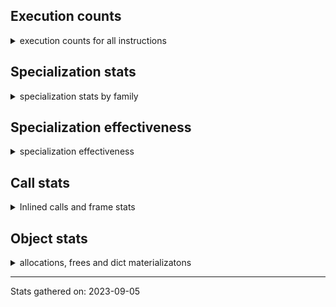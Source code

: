 ## Execution counts

<details>
<summary> execution counts for all instructions </summary>

|Name | Base Count | Head Count | Change | 
|---|---:|---:|---:|
| JUMP_IF_TRUE_OR_POP | 0 | 2,458,728,125 | 100.0% |
| GET_LEN | 100,136,760 | 6,000,000 | -94.0% |
| SEND | 3,205,845,222 | 304,280,267 | -90.5% |
| IS_OP | 481,999,835 | 53,001,371 | -89.0% |
| LOAD_FAST | 214,745,299 | 391,032,330 | 82.1% |
| MATCH_KEYS | 15,170,582 | 27,170,462 | 79.1% |
| UNPACK_SEQUENCE_ADAPTIVE | 136,652,008 | 31,230,958 | -77.1% |
| BEFORE_ASYNC_WITH | 117,671,599 | 31,035,163 | -73.6% |
| LOAD_GLOBAL | 1,239,660,631 | 329,913,331 | -73.4% |
| BINARY_OP_SUBTRACT_INT | 1,239,946,580 | 352,614,560 | -71.6% |
| CONTAINS_OP | 422,590,282 | 140,020,603 | -66.9% |
| COMPARE_OP_INT_JUMP | 2,220 | 780 | -64.9% |
| STORE_SUBSCR_DICT | 302,363,008 | 490,655,420 | 62.3% |
| STORE_SUBSCR_LIST_INT | 3,234,120 | 1,237,320 | -61.7% |
| PRECALL_METHOD_DESCRIPTOR_FAST_WITH_KEYWORDS | 158,211,705 | 71,574,210 | -54.8% |
| LOAD_ATTR_SLOT | 1,497,434,320 | 748,461,039 | -50.0% |
| UNARY_NOT | 1,111,326,818 | 560,314,056 | -49.6% |
| LOAD_CONST | 1,590,667,013 | 912,153,636 | -42.7% |
| <249> | 7,404 | 4,335 | -41.5% |
| <186> | 605,548,465 | 357,118,677 | -41.0% |
| LOAD_METHOD_NO_DICT | 228,324,146 | 140,710,162 | -38.4% |
| BINARY_OP_INPLACE_ADD_UNICODE | 827,760,147 | 560,333,397 | -32.3% |
| PRECALL_PYFUNC | 841,454,464 | 579,118,892 | -31.2% |
| UNPACK_SEQUENCE | 37,655,003 | 26,857,938 | -28.7% |
| POP_JUMP_BACKWARD_IF_TRUE | 9,809,607,285 | 7,088,792,749 | -27.7% |
| <187> | 693,482,040 | 881,777,398 | 27.2% |
| BINARY_OP_MULTIPLY_FLOAT | 266,391,703 | 194,108,778 | -27.1% |
| BINARY_OP_ADD_INT | 68,048,022 | 51,264,642 | -24.7% |
| LOAD_GLOBAL_MODULE | 301,630,029 | 230,523,733 | -23.6% |
| BINARY_SUBSCR_DICT | 188,460,768 | 144,237,772 | -23.5% |
| BINARY_OP_ADD_FLOAT | 2,222,569,388 | 1,700,764,208 | -23.5% |
| UNARY_INVERT | 878,280,207 | 675,734,685 | -23.1% |
| MAP_ADD | 8,000,240,429 | 6,167,235,445 | -22.9% |
| NOP | 270,381,866 | 211,450,748 | -21.8% |
| <184> | 140,234,020 | 111,431,260 | -20.5% |
| CALL_FUNCTION_EX | 9,573,486,212 | 7,625,657,921 | -20.3% |
| PRECALL_NO_KW_TUPLE_1 | 146,916,120 | 117,587,423 | -20.0% |
| UNARY_POSITIVE | 499,711,128 | 402,493,425 | -19.5% |
| LOAD_NAME | 1,983,043,618 | 1,603,360,894 | -19.1% |
| STORE_GLOBAL | 145,574,733 | 118,393,047 | -18.7% |
| LOAD_METHOD | 8,399,394,864 | 7,046,034,042 | -16.1% |
| LOAD_FAST__LOAD_FAST | 1,081,992,535 | 908,841,114 | -16.0% |
| BINARY_OP_ADAPTIVE | 391,150,926 | 333,311,214 | -14.8% |
| BEFORE_WITH | 316,199,506 | 269,469,141 | -14.8% |
| PRECALL_NO_KW_BUILTIN_O | 138,652,294 | 118,533,705 | -14.5% |
| <181> | 931,329,234 | 807,599,570 | -13.3% |
| POP_JUMP_FORWARD_IF_TRUE | 90,214,928 | 102,215,119 | 13.3% |
| SWAP | 1,502,216,356 | 1,320,599,000 | -12.1% |
| BUILD_LIST | 1,056,504,175 | 929,973,432 | -12.0% |
| EXTENDED_ARG | 27,936,492,122 | 24,604,165,981 | -11.9% |
| PRECALL_NO_KW_METHOD_DESCRIPTOR_O | 308,253,490 | 271,900,017 | -11.8% |
| BINARY_SUBSCR_TUPLE_INT | 786 | 876 | 11.5% |
| STORE_ATTR_SLOT | 41,400,844 | 37,222,912 | -10.1% |
| <185> | 425,326,690 | 385,344,768 | -9.4% |
| UNARY_NEGATIVE | 248,172,730 | 227,235,857 | -8.4% |
| LIST_APPEND | 52,323,016 | 48,162,569 | -8.0% |
| PRECALL_BUILTIN_FAST_WITH_KEYWORDS | 840,822,680 | 773,877,042 | -8.0% |
| UNPACK_SEQUENCE_LIST | 1,543,038,403 | 1,423,868,697 | -7.7% |
| LOAD_METHOD_WITH_DICT | 67,241,013 | 62,066,726 | -7.7% |
| STORE_SUBSCR | 112,233,755 | 103,791,955 | -7.5% |
| ASYNC_GEN_WRAP | 345,749,353 | 322,334,388 | -6.8% |
| LOAD_METHOD_CLASS | 178,900,411 | 190,841,713 | 6.7% |
| BINARY_SUBSCR | 194,309,518 | 206,319,289 | 6.2% |
| SETUP_ANNOTATIONS | 785,535,027 | 740,461,598 | -5.7% |
| LIST_EXTEND | 419,821,397 | 396,846,920 | -5.5% |
| SET_UPDATE | 1,457,104,139 | 1,379,254,099 | -5.3% |
| LOAD_GLOBAL_ADAPTIVE | 238,826,244 | 250,836,654 | 5.0% |
| STORE_NAME | 233,399,921 | 222,282,115 | -4.8% |
| MATCH_CLASS | 2,869,022,036 | 2,732,374,609 | -4.8% |
| GET_YIELD_FROM_ITER | 301,104,881 | 286,887,824 | -4.7% |
| IMPORT_STAR | 933,454,382 | 893,780,923 | -4.3% |
| LOAD_ASSERTION_ERROR | 692,941,519 | 663,672,755 | -4.2% |
| STORE_FAST | 419,209,834 | 401,955,827 | -4.1% |
| POP_JUMP_BACKWARD_IF_NONE | 50,964,950 | 49,040,344 | -3.8% |
| MAKE_FUNCTION | 3,724,475,825 | 3,592,892,177 | -3.5% |
| PRECALL | 4,956,521,472 | 5,108,202,032 | 3.1% |
| YIELD_VALUE | 810,252,848 | 786,357,446 | -2.9% |
| JUMP_IF_FALSE_OR_POP | 51,619 | 53,083 | 2.8% |
| <183> | 216,638 | 210,886 | -2.7% |
| BINARY_OP_MULTIPLY_INT | 622,366,230 | 606,150,122 | -2.6% |
| PRECALL_NO_KW_METHOD_DESCRIPTOR_FAST | 154,044,028 | 150,154,341 | -2.5% |
| LOAD_METHOD_MODULE | 3,185,716,913 | 3,107,240,568 | -2.5% |
| PRINT_EXPR | 63,940,614 | 62,362,405 | -2.5% |
| PRECALL_BOUND_METHOD | 51,001,303 | 49,816,042 | -2.3% |
| POP_JUMP_BACKWARD_IF_FALSE | 65,762,600 | 64,299,544 | -2.2% |
| RESUME | 4,128,234,607 | 4,042,533,872 | -2.1% |
| POP_JUMP_FORWARD_IF_NONE | 1,037,722,603 | 1,019,288,569 | -1.8% |
| END_ASYNC_FOR | 198,975,345 | 195,386,318 | -1.8% |
| MATCH_MAPPING | 594,077,941 | 584,811,473 | -1.6% |
| JUMP_FORWARD | 16,238,799 | 15,989,981 | -1.5% |
| LOAD_METHOD_WITH_VALUES | 11,455,808 | 11,593,689 | 1.2% |
| LOAD_CONST__LOAD_FAST | 2,339,082,465 | 2,311,767,993 | -1.2% |
| COMPARE_OP | 624,299 | 631,592 | 1.2% |
| STORE_ATTR | 2,802,977,932 | 2,772,329,104 | -1.1% |
| EXTENDED_ARG_QUICK | 1,210,124,486 | 1,222,494,127 | 1.0% |
| STORE_FAST__STORE_FAST | 1,340,263,670 | 1,352,868,290 | 0.9% |
| UNPACK_EX | 335,999,398 | 333,142,013 | -0.9% |
| PUSH_NULL | 5,250,400 | 5,289,210 | 0.7% |
| BINARY_OP | 444,605,686 | 441,668,440 | -0.7% |
| LOAD_METHOD_ADAPTIVE | 205,440,012 | 204,692,732 | -0.4% |
| STORE_FAST__LOAD_FAST | 290,311,028 | 289,398,515 | -0.3% |
| DELETE_SUBSCR | 376,310,057 | 377,462,389 | 0.3% |
| SET_ADD | 7,305,410 | 7,326,933 | 0.3% |
| POP_JUMP_FORWARD_IF_NOT_NONE | 54,346,172 | 54,431,079 | 0.2% |
| DELETE_DEREF | 48,586,390 | 48,663,119 | 0.2% |
| RETURN_VALUE | 68,831,328 | 68,910,336 | 0.1% |
| GET_ITER | 4,634,012 | 4,637,274 | 0.1% |
| PRECALL_NO_KW_ISINSTANCE | 126,632,204 | 126,715,913 | 0.1% |
| COMPARE_OP_ADAPTIVE | 67,119,868 | 67,198,936 | 0.1% |
| RETURN_GENERATOR | 894,834,722 | 895,338,692 | 0.1% |
| CALL_ADAPTIVE | 127,970,782 | 127,788,175 | -0.1% |
| POP_JUMP_FORWARD_IF_FALSE | 293,149,655 | 292,998,650 | -0.1% |
| BUILD_CONST_KEY_MAP | 114,409,501 | 114,554,490 | 0.1% |
| <250> | 9,984 | 9,975 | -0.1% |
| PRECALL_NO_KW_LIST_APPEND | 83,042,066 | 83,097,972 | 0.1% |
| BUILD_STRING | 92,668,075 | 92,728,931 | 0.1% |
| LOAD_CLOSURE | 340,025,692 | 340,305,415 | 0.1% |
| <244> | 8,424 | 8,415 | -0.1% |
| STORE_DEREF | 143,405,931 | 143,567,783 | 0.1% |
| DELETE_ATTR | 170,963,400 | 171,134,985 | 0.1% |
| LOAD_FAST__LOAD_CONST | 17,048,210 | 17,054,133 | 0.0% |
| FOR_ITER | 22,405,479 | 22,406,947 | 0.0% |
| STORE_ATTR_ADAPTIVE | 1,560 | 1,560 | 0.0% |
| BINARY_SUBSCR_LIST_INT | 16,580,692 | 16,586,663 | 0.0% |
| UNPACK_SEQUENCE_TWO_TUPLE | 4,800 | 4,800 | 0.0% |
| CHECK_EXC_MATCH | 1,320 | 1,320 | 0.0% |
| PREP_RERAISE_STAR | 239,607,608 | 239,630,198 | 0.0% |
| DICT_MERGE | 2,897,243 | 2,897,845 | 0.0% |
| PRECALL_BUILTIN_CLASS | 138,123 | 138,125 | 0.0% |
| JUMP_BACKWARD_NO_INTERRUPT | 1,334,085,312 | 1,334,068,758 | -0.0% |
| <241> | 5,400 | 5,400 | 0.0% |
| DELETE_GLOBAL | 111,063,689 | 111,092,340 | 0.0% |
| DICT_UPDATE | 8,497,652 | 8,497,640 | -0.0% |
| <251> | 14,599,620 | 14,596,560 | -0.0% |
| CHECK_EG_MATCH | 2,580 | 2,580 | 0.0% |
| CALL | 83,751,296 | 83,782,369 | 0.0% |
| BUILD_MAP | 8,524,224 | 8,524,380 | 0.0% |
| <182> | 567,000 | 567,000 | 0.0% |
| POP_JUMP_BACKWARD_IF_NOT_NONE | 53,544,357 | 53,528,672 | -0.0% |
| JUMP_BACKWARD_QUICK | 94,844,240 | 94,870,505 | 0.0% |
| DELETE_FAST | 173,245,417 | 173,281,338 | 0.0% |
| LOAD_ATTR | 1,200 | 1,200 | 0.0% |
| RESUME_QUICK | 7,377,919 | 7,377,809 | -0.0% |
| LOAD_DEREF | 22,351,920 | 22,351,920 | 0.0% |
| BUILD_SLICE | 56,935,214 | 56,938,208 | 0.0% |
| UNPACK_SEQUENCE_TUPLE | 6,152,700 | 6,152,700 | 0.0% |
| <248> | 300 | 300 | 0.0% |
| JUMP_BACKWARD | 1,345,033,546 | 1,345,242,371 | 0.0% |
| CALL_PY_WITH_DEFAULTS | 56,701,028 | 56,701,204 | 0.0% |
| PRECALL_NO_KW_BUILTIN_FAST | 59,066,904 | 59,062,982 | -0.0% |
| POP_TOP | 8,160 | 8,160 | 0.0% |
| CALL_PY_EXACT_ARGS | 6,000,000 | 6,000,000 | 0.0% |
| DELETE_NAME | 228,053,652 | 228,093,628 | 0.0% |
| <237> | 14,583,120 | 14,583,120 | 0.0% |
| BUILD_SET | 249,355,393 | 249,477,422 | 0.0% |
| <253> | 240 | 240 | 0.0% |
| BINARY_OP_SUBTRACT_FLOAT | 146,425,553 | 146,433,253 | 0.0% |
| RERAISE | 85,011,858 | 85,021,889 | 0.0% |
| GET_AITER | 811,463,879 | 811,782,958 | 0.0% |
| FORMAT_VALUE | 2,298,840 | 2,298,840 | 0.0% |
| STORE_ATTR_INSTANCE_VALUE | 1,580 | 1,580 | 0.0% |
| <252> | 540 | 540 | 0.0% |
| LOAD_GLOBAL_BUILTIN | 2,982,666,946 | 2,983,838,500 | 0.0% |
| PRECALL_NO_KW_TYPE_1 | 347,159,009 | 347,159,987 | 0.0% |
| COMPARE_OP_FLOAT_JUMP | 117,346,211 | 117,343,819 | -0.0% |
| PRECALL_ADAPTIVE | 121,275,060 | 121,275,060 | 0.0% |
| LOAD_ATTR_WITH_HINT | 17,048,202 | 17,054,129 | 0.0% |
| STORE_SUBSCR_ADAPTIVE | 112,730,989 | 112,735,511 | 0.0% |
| COPY | 1,989,904 | 1,989,960 | 0.0% |
| <240> | 14,576,040 | 14,576,040 | 0.0% |
| BUILD_TUPLE | 103,739,106 | 103,739,178 | 0.0% |
| PRECALL_NO_KW_STR_1 | 1,952,284 | 1,952,340 | 0.0% |
| BINARY_OP_ADD_UNICODE | 5,924,440 | 5,924,440 | 0.0% |
| PRECALL_NO_KW_LEN | 76,661,364 | 76,674,184 | 0.0% |
| LIST_TO_TUPLE | 87,704,586 | 87,710,026 | 0.0% |
| POP_EXCEPT | 340,417,690 | 340,579,040 | 0.0% |
| COMPARE_OP_STR_JUMP | 6,000,000 | 6,000,000 | 0.0% |
| LOAD_BUILD_CLASS | 1,918,509 | 1,918,504 | -0.0% |
| RAISE_VARARGS | 121,011,173 | 121,021,248 | 0.0% |
| GET_ANEXT | 1,062,945,932 | 1,063,103,140 | 0.0% |
| LOAD_CLASSDEREF | 2,580 | 2,580 | 0.0% |
| KW_NAMES | 66,360 | 66,360 | 0.0% |
| MAKE_CELL | 1,863,137,845 | 1,863,712,408 | 0.0% |


</details>

## Specialization stats

<details>
<summary> specialization stats by family </summary>

### UNARY_NEGATIVE

<details>
<summary> specialization stats for UNARY_NEGATIVE family </summary>

|Kind | Base Count | Base Ratio | Head Count | Head Ratio | 
|---|---|---|---|---|


</details>

### UNARY_NOT

<details>
<summary> specialization stats for UNARY_NOT family </summary>

|Kind | Base Count | Base Ratio | Head Count | Head Ratio | 
|---|---|---|---|---|
| specialization.deferred |   1111037864 | 26.5% |    560159412 | 15.4% |
| specialization.deopt |        68520 | 0.0% |        68574 | 0.0% |
|          hit |   3071844779 | 73.4% |   3071135473 | 84.5% |
|         miss |      3634559 | 0.1% |      3637316 | 0.1% |

#### Specialization attempts

| | Base Count | Base Ratio | Head Count | Head Ratio | 
|---|---:|---:|---:|---:|
| Success | 70,614 | 19.8% | 70,673 | 31.7% |
| Failure | 286,860 | 80.2% | 152,545 | 68.3% |

|Failure kind | Base Count | Base Ratio | Head Count | Head Ratio | 
|---|---:|---:|---:|---:|
| kind 9 | 112,980 | 39.4% | 61,800 | 40.5% |
| other | 77,499 | 27.0% | 29,864 | 19.6% |
| out of range | 40,682 | 14.2% | 39,661 | 26.0% |
| kind 15 | 25,739 | 9.0% | 12,440 | 8.2% |
| kind 11 | 25,520 | 8.9% | 4,340 | 2.8% |
| kind 17 | 2,920 | 1.0% | 2,920 | 1.9% |
| code complex parameters | 1,420 | 0.5% | 1,420 | 0.9% |
| kind 16 | 40 | 0.0% | 40 | 0.0% |
| kind 12 | 40 | 0.0% | 40 | 0.0% |
| kind 14 | 20 | 0.0% | 20 | 0.0% |


</details>

### BEFORE_ASYNC_WITH

<details>
<summary> specialization stats for BEFORE_ASYNC_WITH family </summary>

|Kind | Base Count | Base Ratio | Head Count | Head Ratio | 
|---|---|---|---|---|


</details>

### BEFORE_WITH

<details>
<summary> specialization stats for BEFORE_WITH family </summary>

|Kind | Base Count | Base Ratio | Head Count | Head Ratio | 
|---|---|---|---|---|
| specialization.deferred |    316113999 | 38.7% |    269394917 | 35.0% |
| specialization.deopt |           40 | 0.0% |           40 | 0.0% |
|          hit |    500603154 | 61.3% |    499492355 | 65.0% |
|         miss |         2220 | 0.0% |         2220 | 0.0% |

#### Specialization attempts

| | Base Count | Base Ratio | Head Count | Head Ratio | 
|---|---:|---:|---:|---:|
| Success | 1,748 | 2.0% | 1,745 | 2.3% |
| Failure | 83,799 | 98.0% | 72,519 | 97.7% |

|Failure kind | Base Count | Base Ratio | Head Count | Head Ratio | 
|---|---:|---:|---:|---:|
| kind 9 | 45,640 | 54.5% | 43,360 | 59.8% |
| kind 22 | 17,960 | 21.4% | 13,902 | 19.2% |
| kind 20 | 13,819 | 16.5% | 13,817 | 19.1% |
| kind 18 | 5,200 | 6.2% | 260 | 0.4% |
| out of range | 1,020 | 1.2% | 1,020 | 1.4% |
| other | 120 | 0.1% | 120 | 0.2% |
| kind 11 | 40 | 0.0% | 40 | 0.1% |


</details>

### LOAD_METHOD_ADAPTIVE

<details>
<summary> specialization stats for LOAD_METHOD_ADAPTIVE family </summary>

|Kind | Base Count | Base Ratio | Head Count | Head Ratio | 
|---|---|---|---|---|
| specialization.deferred |    205041936 | 4.7% |    204296048 | 4.7% |
| specialization.deopt |      1599019 | 0.0% |      1540897 | 0.0% |
|          hit |   4063946179 | 93.3% |   4076828847 | 93.4% |
|         miss |     84780116 | 1.9% |     81698372 | 1.9% |

#### Specialization attempts

| | Base Count | Base Ratio | Head Count | Head Ratio | 
|---|---:|---:|---:|---:|
| Success | 1,613,102 | 80.8% | 1,554,961 | 80.3% |
| Failure | 383,993 | 19.2% | 382,620 | 19.7% |

|Failure kind | Base Count | Base Ratio | Head Count | Head Ratio | 
|---|---:|---:|---:|---:|
| kind 15 | 135,740 | 35.3% | 135,740 | 35.5% |
| other | 125,980 | 32.8% | 125,000 | 32.7% |
| kind 18 | 75,340 | 19.6% | 75,108 | 19.6% |
| kind 11 | 16,916 | 4.4% | 16,892 | 4.4% |
| kind 10 | 10,781 | 2.8% | 10,774 | 2.8% |
| kind 17 | 7,220 | 1.9% | 7,220 | 1.9% |
| kind 16 | 6,037 | 1.6% | 6,019 | 1.6% |
| kind 13 | 4,599 | 1.2% | 4,487 | 1.2% |
| kind 12 | 980 | 0.3% | 980 | 0.3% |
| kind 9 | 320 | 0.1% | 320 | 0.1% |
| kind 14 | 80 | 0.0% | 80 | 0.0% |


</details>

### PRECALL_BUILTIN_FAST_WITH_KEYWORDS

<details>
<summary> specialization stats for PRECALL_BUILTIN_FAST_WITH_KEYWORDS family </summary>

|Kind | Base Count | Base Ratio | Head Count | Head Ratio | 
|---|---|---|---|---|
| specialization.deferred |    839708192 | 15.6% |    772778656 | 14.6% |
| specialization.deopt |       712840 | 0.0% |       712840 | 0.0% |
|          hit |   4514154668 | 83.7% |   4483671147 | 84.7% |
|         miss |     37782952 | 0.7% |     37782636 | 0.7% |

#### Specialization attempts

| | Base Count | Base Ratio | Head Count | Head Ratio | 
|---|---:|---:|---:|---:|
| Success | 716,919 | 39.2% | 716,912 | 39.6% |
| Failure | 1,110,409 | 60.8% | 1,094,314 | 60.4% |

|Failure kind | Base Count | Base Ratio | Head Count | Head Ratio | 
|---|---:|---:|---:|---:|
| kind 23 | 579,020 | 52.1% | 578,580 | 52.9% |
| kind 17 | 171,562 | 15.5% | 171,416 | 15.7% |
| kind 9 | 151,882 | 13.7% | 151,901 | 13.9% |
| kind 14 | 32,760 | 3.0% | 28,480 | 2.6% |
| kind 12 | 32,106 | 2.9% | 32,000 | 2.9% |
| kind 21 | 32,030 | 2.9% | 30,967 | 2.8% |
| kind 10 | 27,100 | 2.4% | 23,040 | 2.1% |
| kind 15 | 18,760 | 1.7% | 15,600 | 1.4% |
| kind 22 | 16,632 | 1.5% | 14,315 | 1.3% |
| kind 25 | 14,863 | 1.3% | 14,442 | 1.3% |
| kind 28 | 10,420 | 0.9% | 10,440 | 1.0% |
| kind 26 | 6,783 | 0.6% | 6,738 | 0.6% |
| kind 24 | 5,520 | 0.5% | 5,440 | 0.5% |
| kind 19 | 4,089 | 0.4% | 4,065 | 0.4% |
| kind 20 | 3,701 | 0.3% | 3,695 | 0.3% |
| kind 27 | 1,201 | 0.1% | 1,215 | 0.1% |
| kind 18 | 1,060 | 0.1% | 1,060 | 0.1% |
| kind 13 | 860 | 0.1% | 860 | 0.1% |
| kind 11 | 60 | 0.0% | 60 | 0.0% |


</details>

### RETURN_GENERATOR

<details>
<summary> specialization stats for RETURN_GENERATOR family </summary>

|Kind | Base Count | Base Ratio | Head Count | Head Ratio | 
|---|---|---|---|---|
| specialization.deferred |    894389985 | 10.1% |    894892531 | 10.1% |
| specialization.deopt |      2750740 | 0.0% |      2742404 | 0.0% |
|          hit |   7775549360 | 88.2% |   7778045190 | 88.2% |
|         miss |    145911370 | 1.7% |    145471381 | 1.6% |

#### Specialization attempts

| | Base Count | Base Ratio | Head Count | Head Ratio | 
|---|---:|---:|---:|---:|
| Success | 2,798,601 | 87.6% | 2,790,189 | 87.5% |
| Failure | 396,876 | 12.4% | 398,376 | 12.5% |

|Failure kind | Base Count | Base Ratio | Head Count | Head Ratio | 
|---|---:|---:|---:|---:|
| kind 19 | 66,302 | 16.7% | 66,304 | 16.6% |
| code complex parameters | 56,639 | 14.3% | 56,659 | 14.2% |
| kind 27 | 56,138 | 14.1% | 56,148 | 14.1% |
| no dict | 51,380 | 12.9% | 51,379 | 12.9% |
| kind 25 | 29,459 | 7.4% | 29,519 | 7.4% |
| kind 14 | 24,892 | 6.3% | 24,967 | 6.3% |
| kind 15 | 22,613 | 5.7% | 22,604 | 5.7% |
| kind 17 | 22,433 | 5.7% | 22,425 | 5.6% |
| other | 11,456 | 2.9% | 11,446 | 2.9% |
| kind 21 | 10,420 | 2.6% | 10,420 | 2.6% |
| kind 26 | 8,750 | 2.2% | 8,762 | 2.2% |
| kind 30 | 8,420 | 2.1% | 8,420 | 2.1% |
| kind 18 | 7,331 | 1.8% | 7,333 | 1.8% |
| wrong number arguments | 4,460 | 1.1% | 4,460 | 1.1% |
| kind 12 | 3,600 | 0.9% | 3,600 | 0.9% |
| kind 13 | 3,372 | 0.8% | 3,367 | 0.8% |
| kind 23 | 3,367 | 0.8% | 4,736 | 1.2% |
| kind 28 | 2,480 | 0.6% | 2,468 | 0.6% |
| kind 29 | 2,364 | 0.6% | 2,359 | 0.6% |
| kind 24 | 1,000 | 0.3% | 1,000 | 0.3% |


</details>

### STORE_GLOBAL

<details>
<summary> specialization stats for STORE_GLOBAL family </summary>

|Kind | Base Count | Base Ratio | Head Count | Head Ratio | 
|---|---|---|---|---|
| specialization.deferred |    145458327 | 4.3% |    118281890 | 3.6% |
| specialization.deopt |        25847 | 0.0% |        26429 | 0.0% |
|          hit |   3202576328 | 95.6% |   3202803885 | 96.4% |
|         miss |      1370730 | 0.0% |      1401584 | 0.0% |

#### Specialization attempts

| | Base Count | Base Ratio | Head Count | Head Ratio | 
|---|---:|---:|---:|---:|
| Success | 29,894 | 21.0% | 30,466 | 22.1% |
| Failure | 112,359 | 79.0% | 107,120 | 77.9% |

|Failure kind | Base Count | Base Ratio | Head Count | Head Ratio | 
|---|---:|---:|---:|---:|
| kind 14 | 50,038 | 44.5% | 51,392 | 48.0% |
| kind 12 | 23,819 | 21.2% | 23,507 | 21.9% |
| kind 20 | 13,261 | 11.8% | 13,141 | 12.3% |
| kind 21 | 9,296 | 8.3% | 9,202 | 8.6% |
| kind 18 | 6,620 | 5.9% | 600 | 0.6% |
| other | 3,000 | 2.7% | 3,000 | 2.8% |
| kind 19 | 2,365 | 2.1% | 2,358 | 2.2% |
| kind 16 | 1,680 | 1.5% | 1,680 | 1.6% |
| kind 17 | 1,020 | 0.9% | 1,000 | 0.9% |
| kind 15 | 800 | 0.7% | 800 | 0.7% |
| kind 22 | 320 | 0.3% | 300 | 0.3% |
| kind 13 | 140 | 0.1% | 140 | 0.1% |


</details>

### POP_JUMP_FORWARD_IF_FALSE

<details>
<summary> specialization stats for POP_JUMP_FORWARD_IF_FALSE family </summary>

|Kind | Base Count | Base Ratio | Head Count | Head Ratio | 
|---|---|---|---|---|
| specialization.deferred |    293051842 | 11.6% |    292910213 | 31.9% |
| specialization.deopt |      2480418 | 0.1% |      1421907 | 0.2% |
|          hit |   2103002833 | 83.2% |    549790309 | 59.9% |
|         miss |    131462843 | 5.2% |     75360115 | 8.2% |

#### Specialization attempts

| | Base Count | Base Ratio | Head Count | Head Ratio | 
|---|---:|---:|---:|---:|
| Success | 2,481,486 | 96.2% | 1,422,956 | 94.2% |
| Failure | 96,745 | 3.8% | 87,388 | 5.8% |

|Failure kind | Base Count | Base Ratio | Head Count | Head Ratio | 
|---|---:|---:|---:|---:|
| kind 23 | 23,020 | 23.8% | 23,020 | 26.3% |
| kind 21 | 20,431 | 21.1% | 20,433 | 23.4% |
| kind 26 | 15,120 | 15.6% | 5,800 | 6.6% |
| kind 15 | 13,292 | 13.7% | 13,253 | 15.2% |
| other | 7,660 | 7.9% | 7,660 | 8.8% |
| kind 22 | 3,820 | 3.9% | 3,820 | 4.4% |
| kind 27 | 3,642 | 3.8% | 3,642 | 4.2% |
| kind 25 | 3,400 | 3.5% | 3,400 | 3.9% |
| kind 29 | 2,680 | 2.8% | 2,680 | 3.1% |
| kind 20 | 2,060 | 2.1% | 2,060 | 2.4% |
| kind 19 | 820 | 0.8% | 820 | 0.9% |
| kind 24 | 600 | 0.6% | 600 | 0.7% |
| kind 28 | 120 | 0.1% | 120 | 0.1% |
| kind 17 | 80 | 0.1% | 80 | 0.1% |


</details>

### SEND

<details>
<summary> specialization stats for SEND family </summary>

|Kind | Base Count | Base Ratio | Head Count | Head Ratio | 
|---|---|---|---|---|


</details>

### POP_JUMP_FORWARD_IF_NONE

<details>
<summary> specialization stats for POP_JUMP_FORWARD_IF_NONE family </summary>

|Kind | Base Count | Base Ratio | Head Count | Head Ratio | 
|---|---|---|---|---|
| specialization.deferred |   1037201011 | 10.0% |   1018773134 | 9.8% |
| specialization.deopt |      9596114 | 0.1% |      9518420 | 0.1% |
|          hit |   8837468882 | 85.1% |   8892243318 | 85.4% |
|         miss |    508738975 | 4.9% |    504620995 | 4.8% |

#### Specialization attempts

| | Base Count | Base Ratio | Head Count | Head Ratio | 
|---|---:|---:|---:|---:|
| Success | 9,667,945 | 95.6% | 9,590,109 | 95.6% |
| Failure | 449,761 | 4.4% | 443,746 | 4.4% |

|Failure kind | Base Count | Base Ratio | Head Count | Head Ratio | 
|---|---:|---:|---:|---:|
| kind 25 | 147,825 | 32.9% | 144,380 | 32.5% |
| kind 27 | 101,971 | 22.7% | 101,984 | 23.0% |
| kind 12 | 60,742 | 13.5% | 60,713 | 13.7% |
| kind 18 | 59,493 | 13.2% | 58,851 | 13.3% |
| kind 21 | 40,673 | 9.0% | 39,133 | 8.8% |
| kind 15 | 7,733 | 1.7% | 7,682 | 1.7% |
| kind 23 | 7,260 | 1.6% | 6,840 | 1.5% |
| kind 32 | 6,280 | 1.4% | 6,280 | 1.4% |
| overridden | 5,220 | 1.2% | 5,220 | 1.2% |
| kind 10 | 4,476 | 1.0% | 4,562 | 1.0% |
| kind 13 | 2,862 | 0.6% | 2,862 | 0.6% |
| kind 29 | 1,740 | 0.4% | 1,740 | 0.4% |
| kind 31 | 1,686 | 0.4% | 1,699 | 0.4% |
| kind 20 | 1,340 | 0.3% | 1,340 | 0.3% |
| kind 22 | 440 | 0.1% | 440 | 0.1% |
| kind 14 | 20 | 0.0% | 20 | 0.0% |


</details>

### RESUME_QUICK

<details>
<summary> specialization stats for RESUME_QUICK family </summary>

|Kind | Base Count | Base Ratio | Head Count | Head Ratio | 
|---|---|---|---|---|
| specialization.deferred |      7322565 | 0.1% |      7322529 | 0.1% |
| specialization.deopt |          462 | 0.0% |          444 | 0.0% |
|          hit |   6997229593 | 99.9% |   6998061354 | 99.9% |
|         miss |        27050 | 0.0% |        25524 | 0.0% |

#### Specialization attempts

| | Base Count | Base Ratio | Head Count | Head Ratio | 
|---|---:|---:|---:|---:|
| Success | 55,816 | 100.0% | 55,724 | 100.0% |
| Failure | 0 | 0.0% | 0 | 0.0% |

|Failure kind | Base Count | Base Ratio | Head Count | Head Ratio | 
|---|---:|---:|---:|---:|


</details>

### STORE_ATTR_INSTANCE_VALUE

<details>
<summary> specialization stats for STORE_ATTR_INSTANCE_VALUE family </summary>

|Kind | Base Count | Base Ratio | Head Count | Head Ratio | 
|---|---|---|---|---|
|          hit |    116708341 | 100.0% |    116853330 | 100.0% |

#### Specialization attempts

| | Base Count | Base Ratio | Head Count | Head Ratio | 
|---|---:|---:|---:|---:|
| Success | 1,580 | 100.0% | 1,580 | 100.0% |
| Failure | 0 | 0.0% | 0 | 0.0% |

|Failure kind | Base Count | Base Ratio | Head Count | Head Ratio | 
|---|---:|---:|---:|---:|


</details>

### STORE_SUBSCR_ADAPTIVE

<details>
<summary> specialization stats for STORE_SUBSCR_ADAPTIVE family </summary>

|Kind | Base Count | Base Ratio | Head Count | Head Ratio | 
|---|---|---|---|---|
| specialization.deferred |    112701491 | 27.2% |    112706021 | 18.7% |
|          hit |    302362828 | 72.8% |    490655240 | 81.3% |
|         miss |          180 | 0.0% |          180 | 0.0% |

#### Specialization attempts

| | Base Count | Base Ratio | Head Count | Head Ratio | 
|---|---:|---:|---:|---:|
| Success | 610 | 2.1% | 606 | 2.1% |
| Failure | 28,888 | 97.9% | 28,884 | 97.9% |

|Failure kind | Base Count | Base Ratio | Head Count | Head Ratio | 
|---|---:|---:|---:|---:|
| kind 30 | 24,440 | 84.6% | 24,440 | 84.6% |
| other | 4,368 | 15.1% | 4,364 | 15.1% |
| kind 20 | 40 | 0.1% | 40 | 0.1% |
| kind 13 | 40 | 0.1% | 40 | 0.1% |


</details>

### POP_JUMP_BACKWARD_IF_NOT_NONE

<details>
<summary> specialization stats for POP_JUMP_BACKWARD_IF_NOT_NONE family </summary>

|Kind | Base Count | Base Ratio | Head Count | Head Ratio | 
|---|---|---|---|---|
| specialization.deferred |     53482920 | 2.7% |     53467975 | 2.7% |
| specialization.deopt |      3438228 | 0.2% |      3438627 | 0.2% |
|          hit |   1743139131 | 88.1% |   1741670750 | 88.1% |
|         miss |    182235630 | 9.2% |    182255692 | 9.2% |

#### Specialization attempts

| | Base Count | Base Ratio | Head Count | Head Ratio | 
|---|---:|---:|---:|---:|
| Success | 3,460,923 | 98.9% | 3,461,303 | 98.9% |
| Failure | 38,742 | 1.1% | 38,021 | 1.1% |

|Failure kind | Base Count | Base Ratio | Head Count | Head Ratio | 
|---|---:|---:|---:|---:|
| kind 31 | 17,280 | 44.6% | 17,280 | 45.4% |
| kind 30 | 10,740 | 27.7% | 10,380 | 27.3% |
| kind 9 | 5,020 | 13.0% | 5,020 | 13.2% |
| kind 14 | 1,220 | 3.1% | 1,220 | 3.2% |
| kind 29 | 1,160 | 3.0% | 800 | 2.1% |
| kind 15 | 920 | 2.4% | 920 | 2.4% |
| overridden | 860 | 2.2% | 860 | 2.3% |
| no dict | 860 | 2.2% | 860 | 2.3% |
| kind 18 | 382 | 1.0% | 381 | 1.0% |
| kind 12 | 300 | 0.8% | 300 | 0.8% |


</details>

### <183>

<details>
<summary> specialization stats for <183> family </summary>

|Kind | Base Count | Base Ratio | Head Count | Head Ratio | 
|---|---|---|---|---|
| specialization.deferred |       213972 | 0.0% |       208216 | 0.0% |
| specialization.deopt |        48080 | 0.0% |        47720 | 0.0% |
|          hit |   1168561475 | 99.8% |   1168683635 | 99.8% |
|         miss |      2547700 | 0.2% |      2528800 | 0.2% |

#### Specialization attempts

| | Base Count | Base Ratio | Head Count | Head Ratio | 
|---|---:|---:|---:|---:|
| Success | 50,286 | 99.1% | 49,930 | 99.1% |
| Failure | 460 | 0.9% | 460 | 0.9% |

|Failure kind | Base Count | Base Ratio | Head Count | Head Ratio | 
|---|---:|---:|---:|---:|
| kind 9 | 200 | 43.5% | 200 | 43.5% |
| kind 10 | 180 | 39.1% | 180 | 39.1% |
| other | 80 | 17.4% | 80 | 17.4% |


</details>


</details>

## Specialization effectiveness

<details>
<summary> specialization effectiveness </summary>

|Instructions | Base Count | Base Ratio | Head Count | Head Ratio | 
|---|---:|---:|---:|---:|
| Basic | 118,815,353,272 | 80.0% | 105,836,226,274 | 82.4% |
| Not specialized | 8,683,926,942 | 5.8% | 4,962,527,872 | 3.9% |
| Specialized | 20,944,990,784 | 14.1% | 17,626,679,746 | 13.7% |


</details>

## Call stats

<details>
<summary> Inlined calls and frame stats </summary>

| | Base Count | Base Ratio | Head Count | Head Ratio | 
|---|---:|---:|---:|---:|
| Frames pushed | 4,351,141,548 | 83.4% | 4,365,049,191 | 80.4% |
| Calls to Python functions inlined | 3,997,633,508 | 76.6% | 4,199,398,256 | 77.3% |
| Calls to PyEval_EvalDefault | 1,218,696,396 | 23.4% | 1,231,065,991 | 22.7% |
| Calls via PyEval_EvalFrame (total) | 1,218,696,396 | 23.4% | 1,231,065,991 | 22.7% |
| Calls via PyEval_EvalFrame (vector) | 678,965,338 | 13.0% | 691,321,764 | 12.7% |
| Calls via PyEval_EvalFrame (function vectorcall) | 678,960,238 | 13.0% | 691,316,664 | 12.7% |
| Calls via PyEval_EvalFrame (generator) | 539,731,058 | 10.3% | 539,744,227 | 9.9% |
| Calls via PyEval_EvalFrame (slot) | 191,537,908 | 3.7% | 191,565,483 | 3.5% |
| Calls via PyEval_EvalFrame (api) | 115,839,179 | 2.2% | 127,887,151 | 2.4% |
| Calls via PyEval_EvalFrame (method) | 94,980,878 | 1.8% | 95,008,321 | 1.7% |
| Frame objects created | 59,584,124 | 1.1% | 59,603,240 | 1.1% |
| Calls via PyEval_EvalFrame (function ex) | 13,959,157 | 0.3% | 13,979,965 | 0.3% |
| Calls via PyEval_EvalFrame (legacy) | 3,780 | 0.0% | 3,780 | 0.0% |
| Calls via PyEval_EvalFrame (build class) | 1,320 | 0.0% | 1,320 | 0.0% |


</details>

## Object stats

<details>
<summary> allocations, frees and dict materializatons </summary>

| | Base Count | Base Ratio | Head Count | Head Ratio | 
|---|---:|---:|---:|---:|
| Allocations from freelist | 4,173,479,047 | 35.4% | 4,174,706,761 | 35.4% |
| Frees to freelist | 4,177,533,752 |  | 4,178,756,741 |  |
| Allocations | 7,613,874,797 | 64.6% | 7,626,962,472 | 64.6% |
| Allocations to 512 bytes | 7,532,141,469 | 63.9% | 7,545,224,024 | 63.9% |
| Allocations to 4 kbytes | 66,549,793 | 0.6% | 66,554,135 | 0.6% |
| Allocations over 4 kbytes | 15,183,535 | 0.1% | 15,184,313 | 0.1% |
| Frees | 7,856,383,245 |  | 7,869,553,264 |  |
| New values | 57,541,939 |  | 57,544,857 |  |
| Interpreter increfs | 56,259,325,102 | 77.9% | 51,343,752,670 | 68.6% |
| Interpreter decrefs | 65,263,838,643 | 78.3% | 57,013,052,403 | 66.3% |
| Increfs | 15,974,314,648 | 22.1% | 23,521,688,444 | 31.4% |
| Decrefs | 18,125,074,628 | 21.7% | 29,021,612,381 | 33.7% |
| Materialize dict (on request) | 3,979,282 | 6.9% | 3,979,282 | 6.9% |
| Materialize dict (new key) | 142,640 | 0.2% | 142,640 | 0.2% |
| Materialize dict (too big) | 0 | 0.0% | 0 | 0.0% |
| Materialize dict (str subclass) | 0 | 0.0% | 0 | 0.0% |
| Dematerialize dict | 1,524,462 | 2.6% | 1,524,462 | 2.6% |
| Method cache hits | 1,821,306,925 |  | 1,813,675,326 |  |
| Method cache misses | 68,686,653 |  | 75,686,816 |  |
| Method cache collisions | 74,669,697 |  | 81,643,687 |  |
| Method cache dunder hits | 2,210,443,268 |  | 2,222,831,419 |  |
| Method cache dunder misses | 6,007,309 |  | 5,981,922 |  |


</details>

---
Stats gathered on: 2023-09-05

